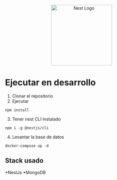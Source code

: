 <p align="center">
  <a href="http://nestjs.com/" target="blank"><img src="https://nestjs.com/img/logo-small.svg" width="200" alt="Nest Logo" /></a>
</p>

# Ejecutar en desarrollo

1. Clonar el repositorio
2. Ejecutar

```
npm install
```

3. Tener nest CLI instalado
```
npm i -g @nestjs/cli
```

4. Levantar la base de datos
```
docker-compose up -d
```

## Stack usado
*NestJs
*MongoDB